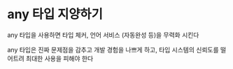 # any 타입 지양하기

any 타입을 사용하면 타입 체커, 언어 서비스 (자동완성 등)을 무력화 시킨다

any 타입은 진짜 문제점을 감추고 개발 경험을 나쁘게 하고, 타입 시스템의 신뢰도를 떨어트려 최대한 사용을 피해야 한다
